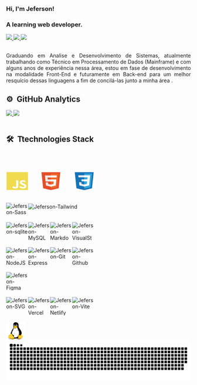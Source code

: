 ### Hi, I'm Jeferson!
### A learning web developer.

<div>
    <a href = "mailto: jeferson.contato.df@gmail.com">
      <img  src="https://img.shields.io/badge/Gmail-D14836?style=for-the-badge&logo=gmail&logoColor=white">
    </a>
    <a href = "https://www.instagram.com/jeff.sdc/">
      <img  src="https://img.shields.io/badge/Instagram-E4405F?style=for-the-badge&logo=instagram&logoColor=white">
    </a>
    <a href = "https://www.linkedin.com/in/jeferson-silva-924ab1252/">
      <img  src="https://img.shields.io/badge/LinkedIn-0077B5?style=for-the-badge&logo=linkedin&logoColor=white">
    </a>
</div><br>

<p align="justify" >Graduando em Analise e Desenvolvimento de Sistemas, atualmente trabalhando como Técnico em Processamento de Dados (Mainframe) e com alguns anos de experiência nessa área, estou em fase de 
desenvolvimento na modalidade Front-End e futuramente em Back-end para um melhor resquício dessas linguagens a fim de concilá-las junto a minha área . </p>  

## ⚙️ &nbsp;GitHub Analytics

<div>
  <a href="https://github.com/sdc-jeferson">
    <img height="150em" src="https://github-readme-stats.vercel.app/api?username=sdc-jeferson&count_private=true&include_all_commits=true&show_icons=true&theme=dracula&hide_border=false&show_owner=true"/>
    <img height="150em" src="https://github-readme-stats.vercel.app/api/top-langs/?username=sdc-jeferson&theme=dracula&hide_border=false&&layout=compact"/>
  </a>
</div>
  <br>
  
  ## 🛠 &nbsp;Ttechnologies Stack
  <br>
  <br>
  <div style="display: inline_block" align="left"><br>
  <img align="center" alt="Jeferson-Js" height="50" width="60" src="https://raw.githubusercontent.com/devicons/devicon/master/icons/javascript/javascript-plain.svg">&nbsp; &nbsp; &nbsp; &nbsp;
  <img align="center" alt="Jeferson-HTML" height="50" width="60" src="https://raw.githubusercontent.com/devicons/devicon/master/icons/html5/html5-original.svg">&nbsp; &nbsp; &nbsp; &nbsp;
  <img align="center" alt="Jeferson-CSS" height="50" width="60" src="https://raw.githubusercontent.com/devicons/devicon/master/icons/css3/css3-original.svg">&nbsp; &nbsp; &nbsp; &nbsp;
  <br>
  <br>
  <br>
  <img align="center" alt="Jeferson-Tailwind" height="50" width="60" src="https://skillicons.dev/icons?i=tailwind">&nbsp; &nbsp; &nbsp; &nbsp;
  <img align="left" alt="Jeferson-Sass" height="50" width="60" src="https://cdn.jsdelivr.net/gh/devicons/devicon/icons/sass/sass-original.svg">&nbsp; &nbsp; &nbsp; &nbsp;
 <br>
 <br>
 <br>
   <img align="left" alt="Jeferson-sqlite" height="50" width="60" src="https://skillicons.dev/icons?i=sqlite">&nbsp; &nbsp; &nbsp; &nbsp;
  <img align="left" alt="Jeferson-MySQL" height="50" width="60" src="https://skillicons.dev/icons?i=mysql">&nbsp; &nbsp; &nbsp; &nbsp;
 <img align="left" alt="Jeferson-Markdown" height="50" width="60" src="https://cdn.jsdelivr.net/gh/devicons/devicon/icons/markdown/markdown-original.svg">&nbsp; &nbsp; &nbsp; &nbsp;
 <img align="left" alt="Jeferson-VisualStudioCode" height="50" width="60" src="https://skillicons.dev/icons?i=vscode">&nbsp; &nbsp; &nbsp; &nbsp;
  <br>
  <br>
  <br>
  <br>
   <img align="left" alt="Jeferson-NodeJS" height="50" width="60" src="https://skillicons.dev/icons?i=nodejs">&nbsp; &nbsp; &nbsp; &nbsp;
  <img align="left" alt="Jeferson-Express" height="50" width="60" src="https://skillicons.dev/icons?i=express">&nbsp; &nbsp; &nbsp; &nbsp;
  <img align="left" alt="Jeferson-Git" height="50" width="60" src="https://cdn.jsdelivr.net/gh/devicons/devicon/icons/git/git-original.svg">&nbsp; &nbsp; &nbsp; &nbsp;
 <img align="left" alt="Jeferson-Github" height="50" width="60" src="https://cdn.jsdelivr.net/gh/devicons/devicon/icons/github/github-original-wordmark.svg">&nbsp; &nbsp; &nbsp; &nbsp;
  <br>
  <br>
  <br>
  <br>
 <img align="left" alt="Jeferson-Figma" height="50" width="60" src="https://cdn.jsdelivr.net/gh/devicons/devicon/icons/figma/figma-original.svg" />&nbsp; &nbsp; &nbsp; &nbsp;
  <br>
  <br>
  <br>
  <br>
  <img align="left" alt="Jeferson-SVG" height="50" width="60" src="https://skillicons.dev/icons?i=svg">&nbsp; &nbsp; &nbsp; &nbsp;
  <img align="left" alt="Jeferson-Vercel" height="50" width="60" src="https://skillicons.dev/icons?i=vercel">&nbsp; &nbsp; &nbsp; &nbsp;
  <img align="left" alt="Jeferson-Netlify" height="50" width="60" src="https://skillicons.dev/icons?i=netlify">&nbsp; &nbsp; &nbsp; &nbsp;
  <img align="left" alt="Jeferson-Vite" height="50" width="60" src="https://skillicons.dev/icons?i=vite">&nbsp; &nbsp; &nbsp; &nbsp;
  <br>
  <br>
  <br>
  <br>
  <img align="center" alt="linux" height="50" width="50" src="https://raw.githubusercontent.com/devicons/devicon/master/icons/linux/linux-original.svg">      


<picture>
  <source media="(prefers-color-scheme: dark)" srcset="https://raw.githubusercontent.com/sdc-jeferson/sdc-jeferson/output/github-contribution-grid-snake-dark.svg">
  <source media="(prefers-color-scheme: light)" srcset="https://raw.githubusercontent.com/sdc-jeferson/sdc-jeferson/output/github-contribution-grid-snake.svg">
  <img alt="github contribution grid snake animation" src="https://raw.githubusercontent.com/sdc-jeferson/sdc-jeferson/output/github-contribution-grid-snake.svg">
</picture>


    

   
